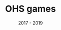 ---
layout: ../../layouts/ProjectPage.astro
title: OHS games
roles: ["3D Artist", "Game Developer"]
date: 2017 - 2019
tech: ["Unity", "C#","Blender"]
summary: A game for 'Arbejds Miljø Centret' that teaches about appropriate workplace behavior and optimal working conditions.
shortText: I worked on this game and job during my masters. For this project, I made countless animations for different situations in the game, as well as all 3D assets. In the end the project was discontinued though.
cover: "ohs_games_cover"
order: 90
applinks: 
  - name: "Apple Appstore"
    link: https://apps.apple.com/us/app/id1428677261

mainMediaName: SpotRacers Trailer on youtube
mainMediaLink: "https://www.youtube.com/watch?v=pAdEDc6Jkug"
mainMediaType: "youtube"

media:
  - title: Cool animations
    text: "I created a lot of animations this game. Most of the animations are looping, as they are there wile the player figures out what to do."
    paths: [ "SimonWizard", "simongif", "benjamin_shuttle"]
---